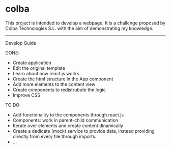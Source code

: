 # colba

This project is intended to develop a webpage. It is a challenge proposed by Colba Technologies S.L. with the aim of demonstrating my knowledge.

---------

Develop Guide

DONE:

- Create application
- Edit the original template
- Learn about how react.js works
- Create the html structure in the App component
- Add more elements to the content view
- Create components to redistrubute the logic
- Improve CSS


TO DO:


- Add functionality to the components through react.js
- Components: work in parent-child communication
- Iterate over elements and create content dinamically
- Create a dedicate (mock) service to provide data, instead providing directly from every file through imports.
- ...